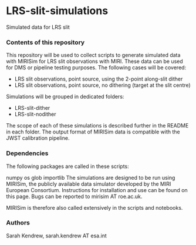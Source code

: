 # LRS-slit-simulations
Simulated data for LRS slit

### Contents of this repository
This repository will be used to collect scripts to generate simulated data with MIRISim for LRS slit observations with MIRI. These data can be used for DMS or pipeline testing purposes. The following cases will be covered:

* LRS slit observations, point source, using the 2-point along-slit dither
* LRS slit observations, point source, no dithering (target at the slit centre)

Simulations will be grouped in dedicated folders:

* LRS-slit-dither
* LRS-slit-nodither

The scope of each of these simulations is described further in the README in each folder. The output format of MIRISim data is compatible with the JWST calibration pipeline.

### Dependencies
The following packages are called in these scripts:

numpy
os
glob
importlib
The simulations are designed to be run using MIRISim, the publicly available data simulator developed by the MIRI European Consortium. Instructions for installation and use can be found on this page. Bugs can be reported to mirisim AT roe.ac.uk.

MIRISim is therefore also called extensively in the scripts and notebooks.

### Authors
Sarah Kendrew, sarah.kendrew AT esa.int
